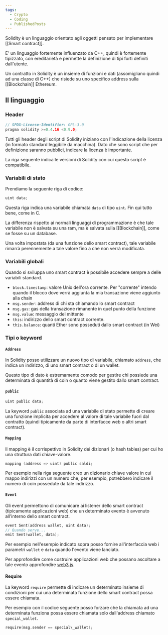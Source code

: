 ```yaml
---
tags:
  - Crypto
  - Coding
  - PublishedPosts
---
```


 
Solidity è un linguaggio orientato agli oggetti pensato per implementare [[Smart contract]].

E' un linguaggio fortemente influenzato da C++, quindi è fortemente tipizzato, con ereditarietà e permette la definizione di tipi forti definiti dall'utente.

Un contratto in Solidity è un insieme di funzioni e dati (assomigliano quindi ad una classe di C++) che risiede su uno specifico address sulla [[Blockchain]] Ethereum.

## Il linguaggio

### Header
```c
// SPDX-License-Identifier: GPL-3.0
pragma solidity >=0.4.16 <0.9.0;
```
Tutti gli header degli script di Solidity iniziano con l'indicazione della licenza (in formato standard leggibile da macchina). Dato che sono script che per definizione saranno pubblici, indicare la licenza è importante.

La riga seguente indica le versioni di Solidity con cui questo script è compatibile.

### Variabili di stato

Prendiamo la seguente riga di codice:
```c
uint data;
```
Questa riga indica una variabile chiamata `data` di tipo `uint`. Fin qui tutto bene, come in C.

La differenza rispetto ai normali linguaggi di programmazione è che tale variabile non è salvata su una ram, ma è salvata sulla [[Blockchain]], come se fosse su un database.

Una volta impostata (da una funzione dello smart contract), tale variabile rimarrà perennemente a tale valore fino a che non verrà modificata.

### Variabili globali

Quando si sviluppa uno smart contract è possibile accedere sempre a delle variabili standard.

- `block.timestamp`: valore Unix dell'ora corrente. Per "corrente" intendo quando il blocco dove verrà aggiunta la mia transazione viene aggiunto alla chain
- `msg.sender`: address di chi sta chiamando lo smart contract
- `msg.gas`: gas della transazione rimanente in quel punto della funzione
- `msg.value`: messaggio del mittente
- `this`: indirizzo dello smart contract corrente.
- `this.balance`: quanti Ether sono posseduti dallo smart contract (in Wei)

### Tipi o keyword

#### `Address`

In Solidity posso utilizzare un nuovo tipo di variabile, chiamato `address`, che indica un indirizzo, di uno smart contract o di un wallet.

Questo tipo di dato è estremamente comodo per gestire chi possiede una determinata di quantità di coin o quanto viene gestito dallo smart contract.

#### `public`
```c
uint public data;
```
La keyword `public` associata ad una variabile di stato permette di creare una funzione implicita per accedere al valore di tale variabile fuori dal contratto (quindi tipicamente da parte di interfacce web o altri smart contract).

#### `Mapping`

Il mapping è il corrispettivo in Solidity dei dizionari (o hash tables) per cui ho una struttura dati chiave-valore.
```c
mapping (address => uint) public saldi;
```
Per esempio nella riga seguente creo un dizionario chiave valore in cui mappo indirizzi con un numero che, per esempio, potrebbero indicare il numero di coin possedute da tale indirizzo.

#### `Event`

Gli event permettono di comunicare ai listener dello smart contract (tipicamente applicazioni web) che un determinato evento è avvenuto all'interno dello smart contract.
```c
event Sent(address wallet, uint data);
// Quando serve...
emit Sent(wallet, data);
```
Per esempio nell'esempio indicato sopra posso fornire all'interfaccia web i parametri `wallet` e `data` quando l'evento viene lanciato.

Per approfondire come costruire applicazioni web che possano ascoltare a tale evento approfondire [web3.js](https://github.com/ChainSafe/web3.js).

#### Require

La keyword `require` permette di indicare un determinato insieme di condizioni per cui una determinata funzione dello smart contract possa essere chiamata.

Per esempio con il codice seguente posso forzare che la chiamata ad una determinata funziona possa essere chiamata solo dall'address chiamato `special_wallet`.
```c
require(msg.sender == special\_wallet);
```